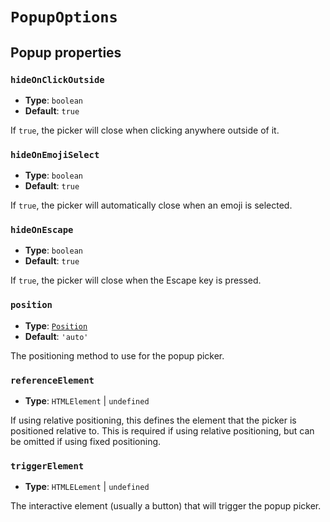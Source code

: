 # `PopupOptions`

## Popup properties

### `hideOnClickOutside`

- **Type**: `boolean`
- **Default**: `true`

If `true`, the picker will close when clicking anywhere outside of it.

### `hideOnEmojiSelect`

- **Type**: `boolean`
- **Default**: `true`

If `true`, the picker will automatically close when an emoji is selected.

### `hideOnEscape`

- **Type**: `boolean`
- **Default**: `true`

If `true`, the picker will close when the Escape key is pressed.

### `position`

- **Type**: [`Position`](./position)
- **Default**: `'auto'`

The positioning method to use for the popup picker.

### `referenceElement`

- **Type**: `HTMLElement` | `undefined`

If using relative positioning, this defines the element that the picker is positioned relative to. This is required if using relative positioning, but can be omitted if using fixed positioning.

### `triggerElement`

- **Type**: `HTMLELement` | `undefined`

The interactive element (usually a button) that will trigger the popup picker.
